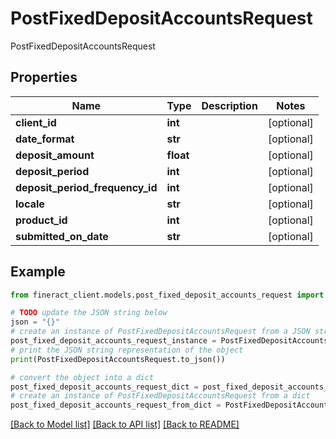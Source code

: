 # PostFixedDepositAccountsRequest

PostFixedDepositAccountsRequest

## Properties

Name | Type | Description | Notes
------------ | ------------- | ------------- | -------------
**client_id** | **int** |  | [optional] 
**date_format** | **str** |  | [optional] 
**deposit_amount** | **float** |  | [optional] 
**deposit_period** | **int** |  | [optional] 
**deposit_period_frequency_id** | **int** |  | [optional] 
**locale** | **str** |  | [optional] 
**product_id** | **int** |  | [optional] 
**submitted_on_date** | **str** |  | [optional] 

## Example

```python
from fineract_client.models.post_fixed_deposit_accounts_request import PostFixedDepositAccountsRequest

# TODO update the JSON string below
json = "{}"
# create an instance of PostFixedDepositAccountsRequest from a JSON string
post_fixed_deposit_accounts_request_instance = PostFixedDepositAccountsRequest.from_json(json)
# print the JSON string representation of the object
print(PostFixedDepositAccountsRequest.to_json())

# convert the object into a dict
post_fixed_deposit_accounts_request_dict = post_fixed_deposit_accounts_request_instance.to_dict()
# create an instance of PostFixedDepositAccountsRequest from a dict
post_fixed_deposit_accounts_request_from_dict = PostFixedDepositAccountsRequest.from_dict(post_fixed_deposit_accounts_request_dict)
```
[[Back to Model list]](../README.md#documentation-for-models) [[Back to API list]](../README.md#documentation-for-api-endpoints) [[Back to README]](../README.md)


